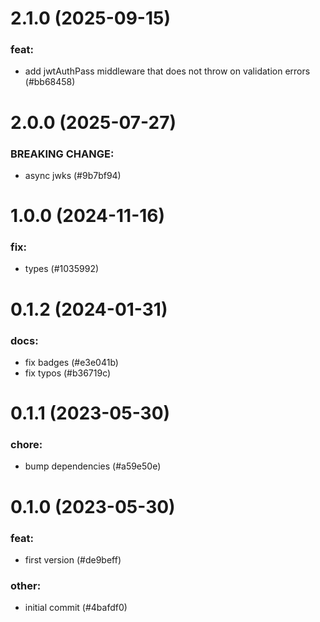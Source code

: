 # 2.1.0 (2025-09-15)

### feat:

- add jwtAuthPass middleware that does not throw on validation errors (#bb68458)

# 2.0.0 (2025-07-27)

### BREAKING CHANGE:

- async jwks (#9b7bf94)

# 1.0.0 (2024-11-16)

### fix:

- types (#1035992)

# 0.1.2 (2024-01-31)

### docs:

- fix badges (#e3e041b)
- fix typos (#b36719c)

# 0.1.1 (2023-05-30)

### chore:

- bump dependencies (#a59e50e)

# 0.1.0 (2023-05-30)

### feat:

- first version (#de9beff)

### other:

- initial commit (#4bafdf0)

